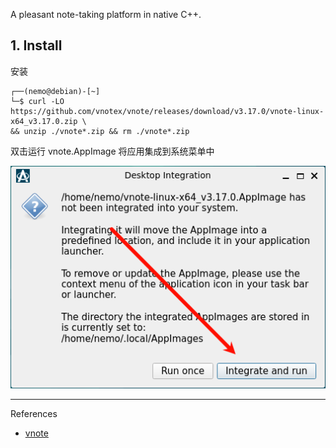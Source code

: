 A pleasant note-taking platform in native C++.

## 1. Install

安装

```
┌──(nemo@debian)-[~]
└─$ curl -LO https://github.com/vnotex/vnote/releases/download/v3.17.0/vnote-linux-x64_v3.17.0.zip \
&& unzip ./vnote*.zip && rm ./vnote*.zip
```

双击运行 vnote.AppImage 将应用集成到系统菜单中

![](../../../../../images/vnote/双击运行%20vnote.AppImage%20将应用集成到系统菜单中.png)

---

References

- [vnote](https://github.com/vnotex/vnote)

